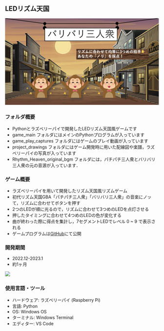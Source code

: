## LEDリズム天国
<img src="/2023_1_Rhythm_Heaven_LED/game_play_captures/ポスター_オリジナルバリバリ三人衆.png" width="600x600">

### フォルダ概要
* Pythonとラズベリーパイで開発したLEDリズム天国風ゲームです
* game_main フォルダにはメインのPythonプログラムが入っています
* game_play_captures フォルダにはゲームのプレイ動画が入っています
* project_drawings フォルダにはゲーム開発時に用いた配線図や楽譜，ラズベリーパイの写真が入っています
* Rhythm_Heaven_original_bgm フォルダには，パチパチ三人衆とバリバリ三人衆の元の音源が入っています．

### ゲーム概要
* ラズベリーパイを用いて開発したリズム天国風リズムゲーム
* 初代リズム天国GBA「パチパチ三人衆」「バリバリ三人衆」の音楽にノッて，リズムに合わせてボタンを押す
* 2つのLEDが順に光るので，リズムに合わせて3つめのLEDを点灯させる
* 押したタイミングに合わせて4つめのLEDの色が変化する
* 曲が終わった際に得点を集計し，7セグメントLEDでレベル 0 ~ 9 で表示される
* ゲームプログラムは[GitHub](https://github.com/nyutonn/GameDevelopment/tree/main/2023_1_Rhythm_Heaven_LED/game_main)にて公開

### 開発期間
* 2022.12-2023.1
* 約1ヶ月

<img src="/assets/img/rhythm1_プレイ画像1.jpg" width="300x300">

### 使用言語・ツール
* ハードウェア: ラズベリーパイ (Raspberry Pi)
* 言語: Python
* OS: Windows OS
* ターミナル: Windows Terminal
* エディター: VS Code